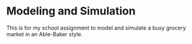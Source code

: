 # Modeling and Simulation
This is for my school assignment to model and simulate a busy grocery market in an Able-Baker style.
